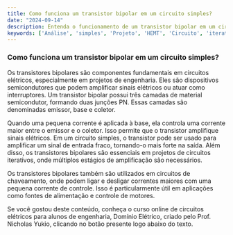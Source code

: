 ```yaml
---
title: Como funciona um transistor bipolar em um circuito simples?
date: "2024-09-14"
description: Entenda o funcionamento de um transistor bipolar em um circuito simples e sua importância na engenharia elétrica.
keywords: ['Análise', 'simples', 'Projeto', 'HEMT', 'Circuito', 'iterativo', 'Bipolar']
---
```


### Como funciona um transistor bipolar em um circuito simples?

Os transistores bipolares são componentes fundamentais em circuitos elétricos, especialmente em projetos de engenharia. Eles são dispositivos semicondutores que podem amplificar sinais elétricos ou atuar como interruptores. Um transistor bipolar possui três camadas de material semicondutor, formando duas junções PN. Essas camadas são denominadas emissor, base e coletor.

Quando uma pequena corrente é aplicada à base, ela controla uma corrente maior entre o emissor e o coletor. Isso permite que o transistor amplifique sinais elétricos. Em um circuito simples, o transistor pode ser usado para amplificar um sinal de entrada fraco, tornando-o mais forte na saída. Além disso, os transistores bipolares são essenciais em projetos de circuitos iterativos, onde múltiplos estágios de amplificação são necessários.

Os transistores bipolares também são utilizados em circuitos de chaveamento, onde podem ligar e desligar correntes maiores com uma pequena corrente de controle. Isso é particularmente útil em aplicações como fontes de alimentação e controle de motores.

Se você gostou deste conteúdo, conheça o curso online de circuitos elétricos para alunos de engenharia, Domínio Elétrico, criado pelo Prof. Nicholas Yukio, clicando no botão presente logo abaixo do texto.